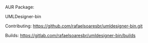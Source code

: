 AUR Package:


UMLDesigner-bin

Contributing: https://github.com/rafaelsoaresbr/umldesigner-bin.git

Builds: https://gitlab.com/rafaelsoaresbr/umldesigner-bin/builds
